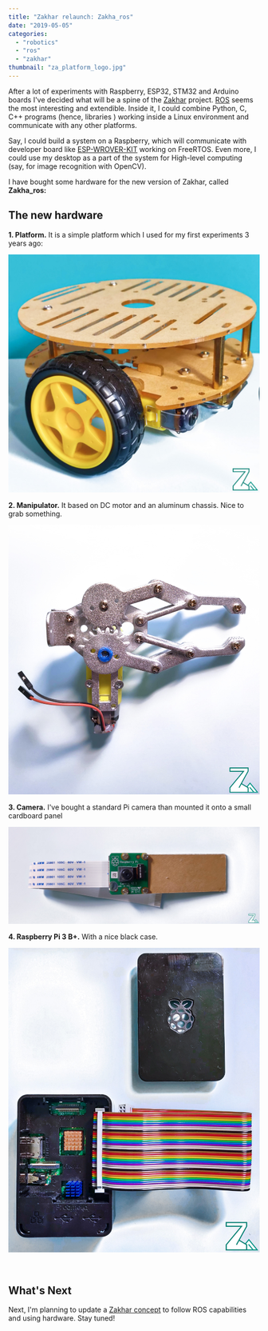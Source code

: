 ```yaml
---
title: "Zakhar relaunch: Zakha_ros"
date: "2019-05-05"
categories:
  - "robotics"
  - "ros"
  - "zakhar"
thumbnail: "za_platform_logo.jpg"
---
```


After a lot of experiments with Raspberry, ESP32, STM32 and Arduino boards I've decided what will be a spine of the [Zakhar](https://github.com/an-dr/zakhar) project. [ROS](https://www.ros.org/) seems the most interesting and extendible. Inside it, I could combine Python, C, C++ programs (hence, libraries ) working inside a Linux environment and communicate with any other platforms.

Say, I could build a system on a Raspberry, which will communicate with developer board like [ESP-WROVER-KIT](https://www.espressif.com/en/products/hardware/esp-wrover-kit/overview) working on FreeRTOS. Even more, I could use my desktop as a part of the system for High-level computing (say, for image recognition with OpenCV).

I have bought some hardware for the new version of Zakhar, called **Zakha\_ros:**<!--more-->

## The new hardware

**1\. Platform.** It is a simple platform which I used for my first experiments 3 years ago:

![](za_platform_logo.jpg)

**2\. Manipulator.** It based on DC motor and an aluminum chassis. Nice to grab something.

![](za_hand_logo.jpg)

**3\. Camera.** I've bought a standard Pi camera than mounted it onto a small cardboard panel

![](za_camera_logo.jpg)

**4\. Raspberry Pi 3 B+.** With a nice black case.

![](za_rpi_logo.jpg)

 

## What's Next

Next, I'm planning to update a [Zakhar concept](https://agramakov.me/wiki/doku.php?id=zakhar:main) to follow ROS capabilities and using hardware. Stay tuned!
